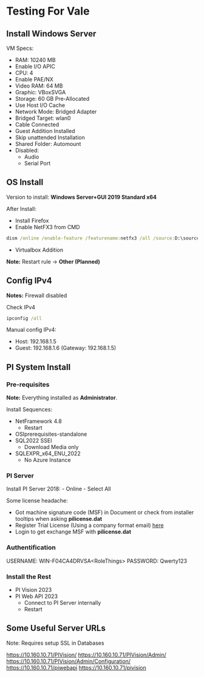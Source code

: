 # Testing For Vale

## Install Windows Server

VM Specs:

- RAM: 10240 MB
- Enable I/O APIC
- CPU: 4
- Enable PAE/NX
- Video RAM: 64 MB
- Graphic: VBoxSVGA
- Storage: 60 GB Pre-Allocated
- Use Host I/O Cache
- Network Mode: Bridged Adapter
- Bridged Target: wlan0
- Cable Connected
- Guest Addition Installed
- Skip unattended Installation
- Shared Folder: Automount
- Disabled:
    - Audio
    - Serial Port

## OS Install

Version to install: **Windows Server+GUI 2019 Standard x64**

After Install:
 - Install Firefox
 - Enable NetFX3 from CMD

```bat
dism /online /enable-feature /featurename:netfx3 /all /source:D:\sources\sxs\
```
    
 - Virtualbox Addition
 
**Note:** Restart rule -> **Other (Planned)**

## Config IPv4

**Notes:** Firewall disabled

Check IPv4

```bat
ipconfig /all
```

Manual config IPv4:
- Host: 192.168.1.5
- Guest: 192.168.1.6 (Gateway: 192.168.1.5)

## PI System Install

### Pre-requisites

**Note:** Everything installed as **Administrator**.

Install Sequences:
- NetFramework 4.8
    - Restart
- OSIprerequisites-standalone
- SQL2022 SSEI
    - Download Media only
- SQLEXPR_x64_ENU_2022
    - No Azure Instance 
    

### PI Server

Install PI Server 2018:
    - Online 
    - Select All

Some license headache:
- Got machine signature code (MSF) in Document or check from installer tooltips when asking **pilicense.dat**
- Register Trial License (Using a company format email) [here](https://registrations.osisoft.com/s/redeemtrial)
- Login to get exchange MSF with **pilicense.dat**

### Authentification

USERNAME: WIN-F04CA4DRVSA\<RoleThings>
PASSWORD: Qwerty123

### Install the Rest
- PI Vision 2023
- PI Web API 2023
    - Connect to PI Server internally
    - Restart
    

## Some Useful Server URLs

Note: Requires setup SSL in Databases

https://10.160.10.71/PIVision/
https://10.160.10.71/PIVision/Admin/
https://10.160.10.71/PIVision/Admin/Configuration/
https://10.160.10.71/piwebapi
https://10.160.10.71/pivision

